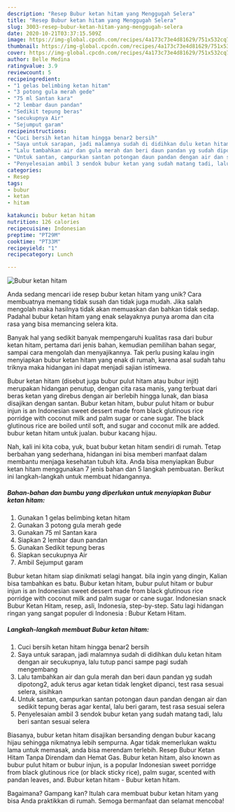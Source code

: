 ```yaml
---
description: "Resep Bubur ketan hitam yang Menggugah Selera"
title: "Resep Bubur ketan hitam yang Menggugah Selera"
slug: 3003-resep-bubur-ketan-hitam-yang-menggugah-selera
date: 2020-10-21T03:37:15.509Z
image: https://img-global.cpcdn.com/recipes/4a173c73e4d81629/751x532cq70/bubur-ketan-hitam-foto-resep-utama.jpg
thumbnail: https://img-global.cpcdn.com/recipes/4a173c73e4d81629/751x532cq70/bubur-ketan-hitam-foto-resep-utama.jpg
cover: https://img-global.cpcdn.com/recipes/4a173c73e4d81629/751x532cq70/bubur-ketan-hitam-foto-resep-utama.jpg
author: Belle Medina
ratingvalue: 3.9
reviewcount: 5
recipeingredient:
- "1 gelas belimbing ketan hitam"
- "3 potong gula merah gede"
- "75 ml Santan kara"
- "2 lembar daun pandan"
- "Sedikit tepung beras"
- "secukupnya Air"
- "Sejumput garam"
recipeinstructions:
- "Cuci bersih ketan hitam hingga benar2 bersih"
- "Saya untuk sarapan, jadi malamnya sudah di didihkan dulu ketan hitam dengan air secukupnya, lalu tutup panci sampe pagi sudah mengembang"
- "Lalu tambahkan air dan gula merah dan beri daun pandan yg sudah dipotong2, aduk terus agar ketan tidak lengket dipanci, test rasa sesuai selera, sisihkan"
- "Untuk santan, campurkan santan potongan daun pandan dengan air dan sedikit tepung beras agar kental, lalu beri garam, test rasa sesuai selera"
- "Penyelesaian ambil 3 sendok bubur ketan yang sudah matang tadi, lalu beri santan sesuai selera"
categories:
- Resep
tags:
- bubur
- ketan
- hitam

katakunci: bubur ketan hitam 
nutrition: 126 calories
recipecuisine: Indonesian
preptime: "PT29M"
cooktime: "PT33M"
recipeyield: "1"
recipecategory: Lunch

---
```



![Bubur ketan hitam](https://img-global.cpcdn.com/recipes/4a173c73e4d81629/751x532cq70/bubur-ketan-hitam-foto-resep-utama.jpg)

Anda sedang mencari ide resep bubur ketan hitam yang unik? Cara membuatnya memang tidak susah dan tidak juga mudah. Jika salah mengolah maka hasilnya tidak akan memuaskan dan bahkan tidak sedap. Padahal bubur ketan hitam yang enak selayaknya punya aroma dan cita rasa yang bisa memancing selera kita.

Banyak hal yang sedikit banyak mempengaruhi kualitas rasa dari bubur ketan hitam, pertama dari jenis bahan, kemudian pemilihan bahan segar, sampai cara mengolah dan menyajikannya. Tak perlu pusing kalau ingin menyiapkan bubur ketan hitam yang enak di rumah, karena asal sudah tahu triknya maka hidangan ini dapat menjadi sajian istimewa.

Bubur ketan hitam (disebut juga bubur pulut hitam atau bubur injit) merupakan hidangan penutup, dengan cita rasa manis, yang terbuat dari beras ketan yang direbus dengan air berlebih hingga lunak, dan biasa disajikan dengan santan. Bubur ketan hitam, bubur pulut hitam or bubur injun is an Indonesian sweet dessert made from black glutinous rice porridge with coconut milk and palm sugar or cane sugar. The black glutinous rice are boiled until soft, and sugar and coconut milk are added. bubur ketan hitam untuk jualan. bubur kacang hijau.


Nah, kali ini kita coba, yuk, buat bubur ketan hitam sendiri di rumah. Tetap berbahan yang sederhana, hidangan ini bisa memberi manfaat dalam membantu menjaga kesehatan tubuh kita. Anda bisa menyiapkan Bubur ketan hitam menggunakan 7 jenis bahan dan 5 langkah pembuatan. Berikut ini langkah-langkah untuk membuat hidangannya.

<!--inarticleads1-->

##### Bahan-bahan dan bumbu yang diperlukan untuk menyiapkan Bubur ketan hitam:

1. Gunakan 1 gelas belimbing ketan hitam
1. Gunakan 3 potong gula merah gede
1. Gunakan 75 ml Santan kara
1. Siapkan 2 lembar daun pandan
1. Gunakan Sedikit tepung beras
1. Siapkan secukupnya Air
1. Ambil Sejumput garam


Bubur ketan hitam siap dinikmati selagi hangat. bila ingin yang dingin, Kalian bisa tambahkan es batu. Bubur ketan hitam, bubur pulut hitam or bubur injun is an Indonesian sweet dessert made from black glutinous rice porridge with coconut milk and palm sugar or cane sugar. Indonesian snack Bubur Ketan Hitam, resep, asli, Indonesia, step-by-step. Satu lagi hidangan ringan yang sangat populer di Indonesia : Bubur Ketam Hitam. 

<!--inarticleads2-->

##### Langkah-langkah membuat Bubur ketan hitam:

1. Cuci bersih ketan hitam hingga benar2 bersih
1. Saya untuk sarapan, jadi malamnya sudah di didihkan dulu ketan hitam dengan air secukupnya, lalu tutup panci sampe pagi sudah mengembang
1. Lalu tambahkan air dan gula merah dan beri daun pandan yg sudah dipotong2, aduk terus agar ketan tidak lengket dipanci, test rasa sesuai selera, sisihkan
1. Untuk santan, campurkan santan potongan daun pandan dengan air dan sedikit tepung beras agar kental, lalu beri garam, test rasa sesuai selera
1. Penyelesaian ambil 3 sendok bubur ketan yang sudah matang tadi, lalu beri santan sesuai selera


Biasanya, bubur ketan hitam disajikan bersanding dengan bubur kacang hijau sehingga nikmatnya lebih sempurna. Agar tidak memerlukan waktu lama untuk memasak, anda bisa merendam terlebih. Resep Bubur Ketan Hitam Tanpa Direndam dan Hemat Gas. Bubur ketan hitam, also known as bubur pulut hitam or bubur injun, is a popular Indonesian sweet porridge from black glutinous rice (or black sticky rice), palm sugar, scented with pandan leaves, and. Bubur ketan hitam - Bubur ketan hitam. 

Bagaimana? Gampang kan? Itulah cara membuat bubur ketan hitam yang bisa Anda praktikkan di rumah. Semoga bermanfaat dan selamat mencoba!
